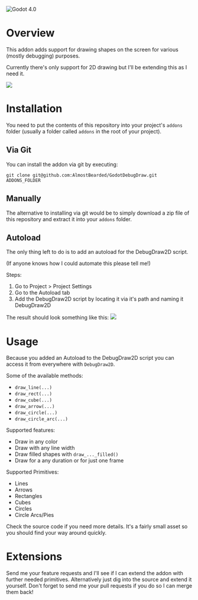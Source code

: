 ![Godot 4.0](https://img.shields.io/badge/Godot-v4.0-%23478cbf?logo=godot-engine&logoColor=white)
# Overview

This addon adds support for drawing shapes on the screen for various (mostly debugging) purposes. 

Currently there's only support for 2D drawing but I'll be extending this as I need it.

![](https://i.imgur.com/2DCAKgp.png)

# Installation

You need to put the contents of this repository into your project's `addons` folder 
(usually a folder called `addons` in the root of your project).

## Via Git

You can install the addon via git by executing:

```
git clone git@github.com:AlmostBearded/GodotDebugDraw.git ADDONS_FOLDER
``` 

## Manually 

The alternative to installing via git would be to simply download a zip file of this repository 
and extract it into your `addons` folder.


## Autoload

The only thing left to do is to add an autoload for the DebugDraw2D script. 

(If anyone knows how I could automate this please tell me!)

Steps:
1. Go to Project > Project Settings
2. Go to the Autoload tab
3. Add the DebugDraw2D script by locating it via it's path and naming it DebugDraw2D

The result should look something like this: ![](https://i.imgur.com/31EuOoz.png)


# Usage

Because you added an Autoload to the DebugDraw2D script you can access it from everywhere with `DebugDraw2D`.

Some of the available methods:
- `draw_line(...)`
- `draw_rect(...)`
- `draw_cube(...)`
- `draw_arrow(...)`
- `draw_circle(...)`
- `draw_circle_arc(...)`

Supported features:
- Draw in any color
- Draw with any line width
- Draw filled shapes with `draw_..._filled()`
- Draw for a any duration or for just one frame

Supported Primitives:
- Lines
- Arrows
- Rectangles
- Cubes
- Circles
- Circle Arcs/Pies

Check the source code if you need more details. It's a fairly small asset so you should find your way around quickly.

# Extensions

Send me your feature requests and I'll see if I can extend the addon with further needed primitives. Alternatively just dig into the source and extend it yourself. Don't forget to send me your pull requests if you do so I can merge them back!
